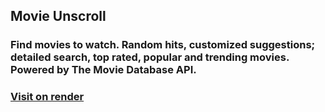 ## Movie Unscroll

### Find movies to watch. Random hits, customized suggestions; detailed search, top rated, popular and trending movies. Powered by The Movie Database API.

### [Visit on render](https://movie-unscroll.onrender.com/)
